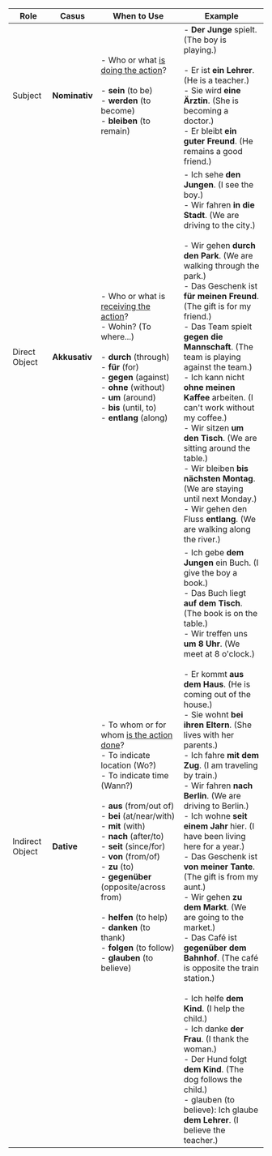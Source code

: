 | **Role**        | **Casus**     | **When to Use**                                                                                                                                                                                                                                                                                                                                                                                                                                                    | **Example**                               |
|-----------------|---------------|--------------------------------------------------------------------------------------------------------------------------------------------------------------------------------------------------------------------------------------------------------------------------------------------------------------------------------------------------------------------------------------------------------------------------------------------------------------------|-------------------------------------------|
| Subject         | **Nominativ** | - Who or what <u>is doing the action</u>?<br><br> - **sein** (to be)<br> - **werden** (to become)<br> - **bleiben** (to remain)                                                                                                                                                                                                                                                                                                                                     | - **Der Junge** spielt. (The boy is playing.)<br><br> - Er ist **ein Lehrer**. (He is a teacher.)<br> - Sie wird **eine Ärztin**. (She is becoming a doctor.)<br> - Er bleibt **ein guter Freund**. (He remains a good friend.) |
| Direct Object   | **Akkusativ** | - Who or what is <u>receiving the action</u>?<br>- Wohin? (To where...)<br><br> - **durch** (through)<br> - **für** (for)<br> - **gegen** (against)<br> - **ohne** (without)<br> - **um** (around)<br> - **bis** (until, to)<br> - **entlang** (along)                                                                                                                                                                                                             | - Ich sehe **den Jungen**. (I see the boy.)<br> - Wir fahren **in die Stadt**. (We are driving to the city.)<br><br> - Wir gehen **durch den Park**. (We are walking through the park.) <br> - Das Geschenk ist **für meinen Freund**. (The gift is for my friend.) <br> - Das Team spielt **gegen die Mannschaft**. (The team is playing against the team.) <br> - Ich kann nicht **ohne meinen Kaffee** arbeiten. (I can't work without my coffee.) <br> - Wir sitzen **um den Tisch**. (We are sitting around the table.) <br> - Wir bleiben **bis nächsten Montag**. (We are staying until next Monday.) <br> - Wir gehen den Fluss **entlang**. (We are walking along the river.) |
| Indirect Object | **Dative**    | - To whom or for whom <u>is the action done</u>?<br>- To indicate location (Wo?)<br> - To indicate time (Wann?)<br><br> - **aus** (from/out of)<br> - **bei** (at/near/with)<br> - **mit** (with)<br> - **nach** (after/to)<br> - **seit** (since/for)<br> - **von** (from/of)<br> - **zu** (to)<br> - **gegenüber** (opposite/across from)<br><br> - **helfen** (to help)<br> - **danken** (to thank)<br> - **folgen** (to follow)<br> - **glauben** (to believe) | - Ich gebe **dem Jungen** ein Buch. (I give the boy a book.)<br>- Das Buch liegt **auf dem Tisch**. (The book is on the table.) <br> - Wir treffen uns **um 8 Uhr**. (We meet at 8 o'clock.)<br><br> - Er kommt **aus dem Haus**. (He is coming out of the house.) <br> - Sie wohnt **bei ihren Eltern**. (She lives with her parents.) <br> - Ich fahre **mit dem Zug**. (I am traveling by train.) <br> - Wir fahren **nach Berlin**. (We are driving to Berlin.) <br> - Ich wohne **seit einem Jahr** hier. (I have been living here for a year.) <br> - Das Geschenk ist **von meiner Tante**. (The gift is from my aunt.) <br> - Wir gehen **zu dem Markt**. (We are going to the market.) <br> - Das Café ist **gegenüber dem Bahnhof**. (The café is opposite the train station.)<br><br> - Ich helfe **dem Kind**. (I help the child.)<br> - Ich danke **der Frau**. (I thank the woman.)<br> -  Der Hund folgt **dem Kind**. (The dog follows the child.)<br> - glauben (to believe): Ich glaube **dem Lehrer**. (I believe the teacher.)|
